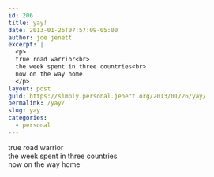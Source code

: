 ```yaml
---
id: 206
title: yay!
date: 2013-01-26T07:57:09-05:00
author: joe jenett
excerpt: |
  <p>
  true road warrior<br>
  the week spent in three countries<br>
  now on the way home
  </p>
layout: post
guid: https://simply.personal.jenett.org/2013/01/26/yay/
permalink: /yay/
slug: yay
categories:
  - personal
---
```

true road warrior  
the week spent in three countries  
now on the way home